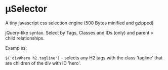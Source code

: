 µSelector
===
A tiny javascript css selection engine (500 Bytes minified and gzipped)

jQuery-like syntax. Select by Tags, Classes and IDs (only) and parent > child relationships.

Examples:

`$('div#hero h2.tagline')` – selects any H2 tags with the class 'tagline' that are children of the div with ID 'hero'.
